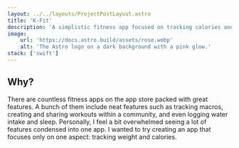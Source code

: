 ```yaml
---
layout: ../../layouts/ProjectPostLayout.astro
title: 'K-Fit'
description: 'A simplistic fitness app focused on tracking calories and weight'
image:
    url: 'https://docs.astro.build/assets/rose.webp'
    alt: 'The Astro logo on a dark background with a pink glow.'
stack: ['swift']
---
```




## Why?

There are countless fitness apps on the app store packed with great features. A bunch of them include neat features such as tracking macros, creating and sharing workouts within a community, and even logging water intake and sleep. Personally, I feel a bit overwhelmed seeing a lot of features condensed into one app. I wanted to try creating an app that focuses only on one aspect: tracking weight and calories.  